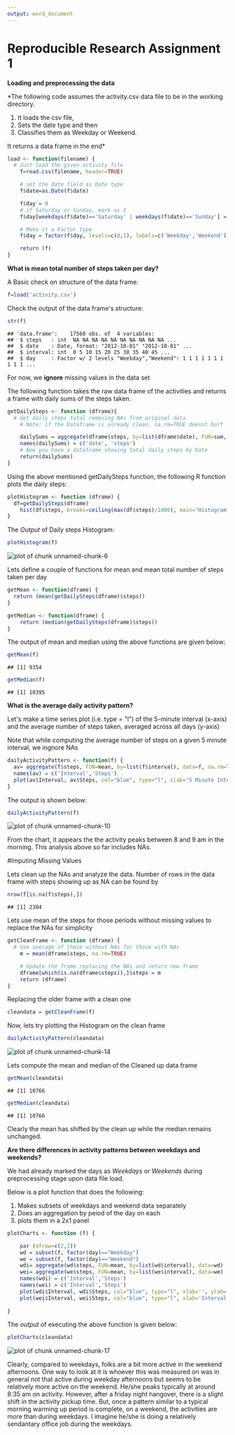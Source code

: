 ```yaml
---
output: word_document
---
```

Reproducible Research Assignment 1
==================================

**Loading and preprocessing the data**
  
*The following code assumes the activity.csv data file to be in the working directory.

1. It loads the csv file, 
2. Sets the date type and then 
3. Classifies them as Weekday or Weekend.

It returns a data frame in the end*


```r
load <- function(filename) {
  # Just load the given activity file
	f=read.csv(filename, header=TRUE)

	# set the date field as Date type
	f$date=as.Date(f$date)

	f$day = 0
	# if Saturday or Sunday, mark as 1
	f$day[weekdays(f$date)=='Saturday' | weekdays(f$date)=='Sunday'] = 1

	# Make it a Factor type
	f$day = factor(f$day, levels=c(0,1), labels=c('Weekday','Weekend'))

	return (f)	
} 
```

**What is mean total number of steps taken per day?**

A Basic check on structure of the data frame:


```r
f=load('activity.csv')
```

Check the output of the data frame's structure:

```r
str(f)
```

```
## 'data.frame':	17568 obs. of  4 variables:
##  $ steps   : int  NA NA NA NA NA NA NA NA NA NA ...
##  $ date    : Date, format: "2012-10-01" "2012-10-01" ...
##  $ interval: int  0 5 10 15 20 25 30 35 40 45 ...
##  $ day     : Factor w/ 2 levels "Weekday","Weekend": 1 1 1 1 1 1 1 1 1 1 ...
```

For now, we **ignore** missing values in the data set

The following function takes the raw data frame of the activities and returns a frame with daily sums of the steps taken.


```r
getDailySteps <- function (dframe){
  # Get daily steps total removing NAs from original data
	# Note: if the Dataframe is already clean, na.rm=TRUE doesnt hurt

	dailySums = aggregate(dframe$steps, by=list(dframe$date), FUN=sum, na.rm=TRUE)
	names(dailySums) = c('date', 'steps')
	# Now you have a dataframe showing total daily steps by Date
	return(dailySums)
}
```

Using the above mentioned getDailySteps function, the following R function plots the daily steps:


```r
plotHistogram <- function (dframe) {
  df=getDailySteps(dframe)
	hist(df$steps, breaks=ceiling(max(df$steps)/1000), main="Histogram of Steps taken daily", xlab='Total Steps taken Per day', ylab='Frequency')
}
```

The *Output* of Daily steps Histogram:


```r
plotHistogram(f)
```

![plot of chunk unnamed-chunk-6](figure/unnamed-chunk-6.png) 

Lets define a couple of functions for mean and mean total number of steps taken per day


```r
getMean <- function(dframe) {
  return (mean(getDailySteps(dframe)$steps))
}

getMedian <- function(dframe) {
	return (median(getDailySteps(dframe)$steps))
}
```

The output of mean and median using the above functions are given below:


```r
getMean(f)
```

```
## [1] 9354
```

```r
getMedian(f)
```

```
## [1] 10395
```

**What is the average daily activity pattern?**

Let's make a time series plot (i.e. type = "l") of the 5-minute interval (x-axis) and the average number of steps taken, averaged across all days (y-axis)

Note that while computing the average number of steps on a given 5 minute interval, we ingnore NAs


```r
dailyActivityPattern <- function(f) {
  av= aggregate(f$steps, FUN=mean, by=list(f$interval), data=f, na.rm=TRUE)
  names(av) = c('Interval','Steps')
  plot(av$Interval, av$Steps, col="blue", type="l", xlab='5 Minute Interval', ylab='Average Number of Steps', main='Daily Activity')    
}
```

The output is shown below:


```r
dailyActivityPattern(f)
```

![plot of chunk unnamed-chunk-10](figure/unnamed-chunk-10.png) 

From the chart, it appears the the activity peaks between 8 and 9 am in the morning.
This analysis above so far includes NAs. 

#Imputing Missing Values

Lets clean up the NAs and analyze the data.
Number of rows in the data frame with steps showing up as NA can be found by 


```r
nrow(f[is.na(f$steps),])
```

```
## [1] 2304
```

Lets use mean of the steps for those periods without missing values to replace the NAs for simplicity


```r
getCleanFrame <- function (dframe) {
  # Use average of those without NAs for those with NAs
	m = mean(dframe$steps, na.rm=TRUE)

	# Update the frame replacing the NAs and return new frame
	dframe[which(is.na(dframe$steps)),]$steps = m
	return (dframe)
}
```

Replacing the older frame with a clean one


```r
cleandata = getCleanFrame(f)
```

Now, lets try plotting the Histogram on the clean frame


```r
dailyActivityPattern(cleandata)
```

![plot of chunk unnamed-chunk-14](figure/unnamed-chunk-14.png) 

Lets compute the mean and median of the Cleaned up data frame


```r
getMean(cleandata)
```

```
## [1] 10766
```

```r
getMedian(cleandata)
```

```
## [1] 10766
```

Clearly the mean has shifted by the clean up while the median remains unchanged.

**Are there differences in activity patterns between weekdays and weekends?**

We had already marked the days as *Weekdays* or *Weekends* during preprocessing stage upon data file load.

Below is a plot function that does the following:
1. Makes subsets of weekdays and weekend data separately
2. Does an aggregation by peiod of the day on each
3. plots them in a 2x1 panel


```r
plotCharts <- function (f) {

    par (mfrow=c(2,1))
    wd = subset(f, factor(day)=="Weekday")
    we = subset(f, factor(day)=="Weekend")
    wdi= aggregate(wd$steps, FUN=mean, by=list(wd$interval), data=wd)
    wei= aggregate(we$steps, FUN=mean, by=list(we$interval), data=we)
    names(wdi) = c('Interval','Steps')
    names(wei) = c('Interval','Steps')
    plot(wdi$Interval, wdi$Steps, col="blue", type="l", xlab='', ylab='Steps', main='Weekday')    
    plot(wei$Interval, wei$Steps, col="blue", type="l", xlab='Interval', ylab='Steps', main='Weekend')    
    
}
```

The *output* of executing the above function is given below:


```r
plotCharts(cleandata)
```

![plot of chunk unnamed-chunk-17](figure/unnamed-chunk-17.png) 

Clearly, compared to weekdays, folks are a bit more active in the weekend afternoons. One way to look at it is whoever this was measured on was in general not that active during weekday afternoons but seems to be relatively more active on the weekend. He/she peaks typically at around 8:35 am on activity. However, after a friday night hangover, there is a slight shift in the activity pickup time. But, once a pattern similar to a typical morning warming up period is complete, on a weekend, the activities are more than during weekdays. I imagine he/she is doing a relatively sendantary office job during the weekdays.

